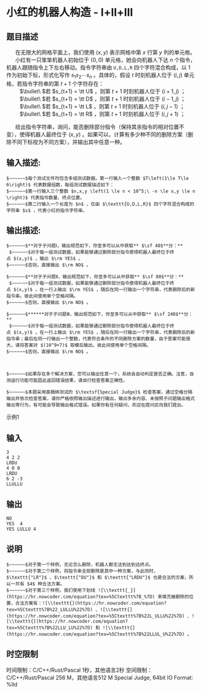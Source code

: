 # 小红的机器人构造 - Ⅰ+Ⅱ+Ⅲ

## 题目描述

$~~~~~~$在无限大的网格平面上，我们使用 $(x,y)$ 表示网格中第 $x$ 行第 $y$ 列的单元格。  
$~~~~~~$小红有一只笨笨机器人初始位于 $(0,0)$ 单元格，她会向机器人下达 $n$ 个指令，机器人跟随指令上下左右移动。指令字符串由 $\texttt{U,D,L,R}$ 四个字符混合构成，以 $1$ 作为初始下标，形式化写作 $s_1s_2 \cdots s_n$ 。具体的，假设 $t$ 时刻机器人位于 $(i,j)$ 单元格，若指令字符串的第 $t+1$ 个字符存在：  
$~~~~~~~~~$$\bullet\ $若 $s_{t+1} = \tt U$ ，则第 $t+1$ 时刻机器人位于 $(i + 1, j)$ ；  
$~~~~~~~~~$$\bullet\ $若 $s_{t+1} = \tt D$ ，则第 $t+1$ 时刻机器人位于 $(i - 1, j)$ ；  
$~~~~~~~~~$$\bullet\ $若 $s_{t+1} = \tt L$ ，则第 $t+1$ 时刻机器人位于 $(i, j - 1)$ ；  
$~~~~~~~~~$$\bullet\ $若 $s_{t+1} = \tt R$ ，则第 $t+1$ 时刻机器人位于 $(i, j + 1)$ ；  


$~~~~~~$给出指令字符串，询问，能否删除部分指令（保持其余指令的相对位置不变），使得机器人最终位于 $(x,y)$ 。如果可以，计算有多少种不同的删除方案（删除不同下标视为不同方案），并输出其中任意一种。 

## 输入描述:
    
    
    $~~~~~~$每个测试文件均包含多组测试数据。第一行输入一个整数 $T\left(1\le T\le 6\right)$ 代表数据组数，每组测试数据描述如下：  
    $~~~~~~$第一行输入三个整数 $n,x,y \left(1 \le n < 10^5;\ -n \le x,y \le n \right)$ 代表指令数量、终点位置。  
    $~~~~~~$第二行输入一个长度为 $n$ 、仅由 $\texttt{U,D,L,R}$ 四个字符混合构成的字符串 $s$ ，代表小红的指令字符串。

## 输出描述:
    
    
    $~~~~~~$**对于子问题Ⅰ，输出规范如下，你至多可以从中获取** $\sf 40$**分：**  
     $~~~~~~$对于每一组测试数据，如果能够通过删除部分指令使得机器人最终位于终点 $(x,y)$ ，输出 $\rm YES$ 。  
    $~~~~~~$否则，直接输出 $\rm NO$ 。  
      
    $~~~~~~$**对于子问题Ⅱ，输出规范如下，你至多可以从中获取** $\sf 80$**分：**  
     $~~~~~~$对于每一组测试数据，如果能够通过删除部分指令使得机器人最终位于终点 $(x,y)$ ，在一行上输出 $\rm YES$ ，随后在同一行输出一个字符串，代表删除后的新指令串。彼此间使用单个空格间隔。  
    $~~~~~~$否则，直接输出 $\rm NO$ 。  
      
    $~~~~~~$******对于子问题Ⅲ，输出规范如下，你至多可以从中获取** $\sf 240$**分：**  
     $~~~~~~$对于每一组测试数据，如果能够通过删除部分指令使得机器人最终位于终点 $(x,y)$ ，在一行上输出 $\rm YES$ ，随后在同一行输出一个字符串，代表删除后的新指令串；最后在同一行输出一个整数，代表符合条件的不同删除方案的数量，由于答案可能很大，请将答案对 $(10^9+7)$ 取模后输出。彼此间使用单个空格间隔。  
    $~~~~~~$否则，直接输出 $\rm NO$ 。  
      
    
    
    $~~~~~~$如果存在多个解决方案，您可以输出任意一个，系统会自动判定是否正确。注意，自测运行功能可能因此返回错误结果，请自行检查答案正确性。
    
    $~~~~~~$本题采用类捆绑测试的 $\textsf{Special Judge}$ 检查答案，通过空格分隔输出并依次检查答案，请你严格依照输出描述进行输出，输出多余内容、未按照子问题输出格式输出等行为，有可能会导致输出格式错误。如果你有任何疑问，欢迎在提问区向我们提出。  
    

示例1 

## 输入
    
    
    3
    4 2 2
    LRDU
    4 0 0
    LRDU
    6 2 -3
    LLULLU

## 输出
    
    
    NO
    YES  4
    YES LULLU 4

## 说明
    
    
    $~~~~~~$对于第一个样例，无论怎么删除，机器人都无法到达到达终点。  
    $~~~~~~$对于第二个样例，将指令串全部删除是其中一种方案，与此同时，$\texttt{"LR"}$ 、$\texttt{"DU"}$ 和 $\texttt{"LRDU"}$ 也是合法的方案，所以一共有 $4$ 种合法方案。  
    $~~~~~~$对于第三个样例，我们使用下划线 ![\\texttt{_}](https://hr.nowcoder.com/equation?tex=%5Ctexttt%7B_%7D) 来填充被删除的位置，合法方案有：![\\texttt{](https://hr.nowcoder.com/equation?tex=%5Ctexttt%7B%22_LULLU%22%7D) 、![\\texttt{](https://hr.nowcoder.com/equation?tex=%5Ctexttt%7B%22L_ULLU%22%7D) 、![\\texttt{](https://hr.nowcoder.com/equation?tex=%5Ctexttt%7B%22LLU_LU%22%7D) 和 ![\\texttt{](https://hr.nowcoder.com/equation?tex=%5Ctexttt%7B%22LLUL_U%22%7D) 。


## 时空限制

时间限制：C/C++/Rust/Pascal 1秒，其他语言2秒
空间限制：C/C++/Rust/Pascal 256 M，其他语言512 M
Special Judge, 64bit IO Format: %lld